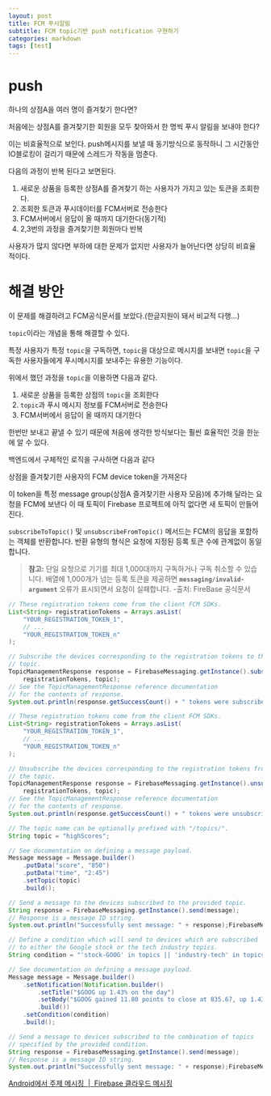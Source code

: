 ```yaml
---
layout: post
title: FCM 푸시알림
subtitle: FCM topic기반 push notification 구현하기
categories: markdown
tags: [test]
---
```


# push

하나의 상점A을 여러 명이 즐겨찾기 한다면?

처음에는 상점A를 즐겨찾기한 회원을 모두 찾아와서 한 명씩 푸시 알림을 보내야 한다?

이는 비효율적으로 보인다. push메시지를 보낼 때 동기방식으로 동작하니 그 시간동안 IO블로킹이 걸리기 때문에 스레드가 작동을 멈춘다.

다음의 과정이 반복 된다고 보면된다.

1.  새로운 상품을 등록한 상점A를 즐겨찾기 하는 사용자가 가지고 있는 토큰을 조회한다.
2.  조회한 토큰과 푸시데이터를 FCM서버로 전송한다
3.  FCM서버에서 응답이 올 때까지 대기한다(동기적)
4.  2,3번의 과정을 즐겨찾기한 회원마다 반복

사용자가 많지 않다면 부하에 대한 문제가 없지만 사용자가 늘어난다면 상당히 비효율 적이다.

# 해결 방안

이 문제를 해결하려고 FCM공식문서를 보았다.(한글지원이 돼서 비교적 다행…)

`topic`이라는 개념을 통해 해결할 수 있다.

특정 사용자가 특정 `topic`을 구독하면, `topic`을 대상으로 메시지를 보내면 `topic`을 구독한 사용자들에게 푸시메시지를 보내주는 유용한 기능이다.

위에서 했던 과정을 `topic`을 이용하면 다음과 같다.

1.  새로운 상품을 등록한 상점의 `topic`을 조회한다
2.  `topic`과 푸시 메시지 정보를 FCM서버로 전송한다
3.  FCM서버에서 응답이 올 때까지 대기한다

한번만 보내고 끝낼 수 있기 때문에 처음에 생각한 방식보다는 훨씬 효율적인 것을 한눈에 알 수 있다.

백엔드에서 구체적인 로직을 구사하면 다음과 같다

상점을 즐겨찾기한 사용자의 FCM device token을 가져온다

이 token을 특정 message group(상점A 즐겨찾기한 사용자 모음)에 추가해 달라는 요청을 FCM에 보낸다 이 때 토픽이 Firebase 프로젝트에 아직 없다면 새 토픽이 만들어진다.

`subscribeToTopic()` 및 `unsubscribeFromTopic()` 메서드는 FCM의 응답을 포함하는 객체를 반환합니다. 반환 유형의 형식은 요청에 지정된 등록 토큰 수에 관계없이 동일합니다.

> **참고:** 단일 요청으로 기기를 최대 1,000대까지 구독하거나 구독 취소할 수 있습니다. 배열에 1,000개가 넘는 등록 토큰을 제공하면 **`messaging/invalid-argument`** 오류가 표시되면서 요청이 실패합니다. -출처: FireBase 공식문서

```java
// These registration tokens come from the client FCM SDKs.
List<String> registrationTokens = Arrays.asList(
    "YOUR_REGISTRATION_TOKEN_1",
    // ...
    "YOUR_REGISTRATION_TOKEN_n"
);

// Subscribe the devices corresponding to the registration tokens to the
// topic.
TopicManagementResponse response = FirebaseMessaging.getInstance().subscribeToTopic(
    registrationTokens, topic);
// See the TopicManagementResponse reference documentation
// for the contents of response.
System.out.println(response.getSuccessCount() + " tokens were subscribed successfully");
```

```java
// These registration tokens come from the client FCM SDKs.
List<String> registrationTokens = Arrays.asList(
    "YOUR_REGISTRATION_TOKEN_1",
    // ...
    "YOUR_REGISTRATION_TOKEN_n"
);

// Unsubscribe the devices corresponding to the registration tokens from
// the topic.
TopicManagementResponse response = FirebaseMessaging.getInstance().unsubscribeFromTopic(
    registrationTokens, topic);
// See the TopicManagementResponse reference documentation
// for the contents of response.
System.out.println(response.getSuccessCount() + " tokens were unsubscribed successfully");
```

```java
// The topic name can be optionally prefixed with "/topics/".
String topic = "highScores";

// See documentation on defining a message payload.
Message message = Message.builder()
    .putData("score", "850")
    .putData("time", "2:45")
    .setTopic(topic)
    .build();

// Send a message to the devices subscribed to the provided topic.
String response = FirebaseMessaging.getInstance().send(message);
// Response is a message ID string.
System.out.println("Successfully sent message: " + response);FirebaseMessagingSnippets.java
```

```java
// Define a condition which will send to devices which are subscribed
// to either the Google stock or the tech industry topics.
String condition = "'stock-GOOG' in topics || 'industry-tech' in topics";

// See documentation on defining a message payload.
Message message = Message.builder()
    .setNotification(Notification.builder()
        .setTitle("$GOOG up 1.43% on the day")
        .setBody("$GOOG gained 11.80 points to close at 835.67, up 1.43% on the day.")
        .build())
    .setCondition(condition)
    .build();

// Send a message to devices subscribed to the combination of topics
// specified by the provided condition.
String response = FirebaseMessaging.getInstance().send(message);
// Response is a message ID string.
System.out.println("Successfully sent message: " + response);FirebaseMessagingSnippets.java
```

[Android에서 주제 메시징  |  Firebase 클라우드 메시징](https://firebase.google.com/docs/cloud-messaging/android/topic-messaging?hl=ko#java_1)
